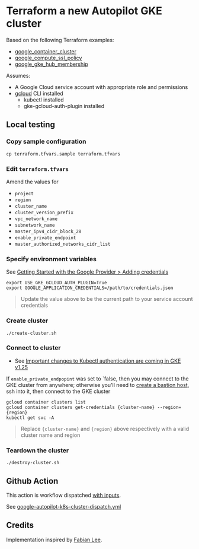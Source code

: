 # Terraform a new Autopilot GKE cluster

Based on the following Terraform examples:

* [google_container_cluster](https://registry.terraform.io/providers/hashicorp/google/latest/docs/resources/container_cluster)
* [google_compute_ssl_policy](https://registry.terraform.io/providers/hashicorp/google/latest/docs/resources/compute_ssl_policy)
* [google_gke_hub_membership](https://registry.terraform.io/providers/hashicorp/google/latest/docs/resources/gke_hub_membership)


Assumes:

* A Google Cloud service account with appropriate role and permissions
* [gcloud](https://cloud.google.com/sdk/docs/install) CLI installed
  * kubectl installed
  * gke-gcloud-auth-plugin installed


## Local testing

### Copy sample configuration

```
cp terraform.tfvars.sample terraform.tfvars
```

### Edit `terraform.tfvars`

Amend the values for

* `project`
* `region`
* `cluster_name`
* `cluster_version_prefix`
* `vpc_network_name`
* `subnetwork_name`
* `master_ipv4_cidr_block_28`
* `enable_private_endpoint`
* `master_authorized_networks_cidr_list`


### Specify environment variables

See [Getting Started with the Google Provider > Adding credentials](https://registry.terraform.io/providers/hashicorp/google/latest/docs/guides/getting_started#adding-credentials)

```
export USE_GKE_GCLOUD_AUTH_PLUGIN=True
export GOOGLE_APPLICATION_CREDENTIALS=/path/to/credentials.json
```
> Update the value above to be the current path to your service account credentials

### Create cluster

```
./create-cluster.sh
```

### Connect to cluster

* See [Important changes to Kubectl authentication are coming in GKE v1.25](https://cloud.google.com/blog/products/containers-kubernetes/kubectl-auth-changes-in-gke)

If `enable_private_endpopint` was set to `false, then you may connect to the GKE cluster from anywhere; otherwise you'll need to [create a bastion host](../../bastion/README.md), ssh into it, then connect to the GKE cluster

```
gcloud container clusters list
gcloud container clusters get-credentials {cluster-name} --region={region}
kubectl get svc -A
```
> Replace `{cluster-name}` and `{region}` above respectively with a valid cluster name and region

### Teardown the cluster

```
./destroy-cluster.sh
```


## Github Action

This action is workflow dispatched [with inputs](https://docs.github.com/en/actions/using-workflows/workflow-syntax-for-github-actions#onworkflow_dispatchinputs).

See [google-autopilot-k8s-cluster-dispatch.yml](https://github.com/clicktruck/google-actions/actions/workflows/google-autopilot-k8s-cluster-dispatch.yml)



## Credits

Implementation inspired by [Fabian Lee](https://github.com/fabianlee/gcp-gke-clusters-ingress).

